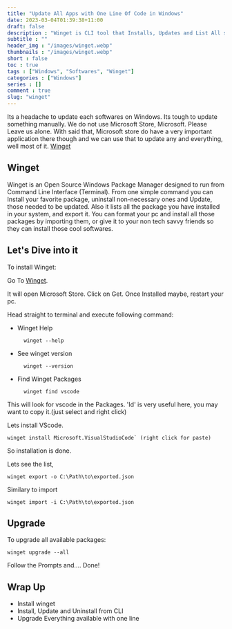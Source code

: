 ```yaml
---
title: "Update All Apps with One Line Of Code in Windows"
date: 2023-03-04T01:39:38+11:00
draft: false
description : "Winget is CLI tool that Installs, Updates and List All softwares on your windows machine, similar to apt-get, brew, pacman, nix, etc"
subtitle : ""
header_img : "/images/winget.webp"
thumbnails : "/images/winget.webp"
short : false
toc : true
tags : ["Windows", "Softwares", "Winget"]
categories : ["Windows"]
series : []
comment : true
slug: "winget"
---
```

 

Its a headache to update each softwares on Windows. Its tough to update something manually.
We do not use Microsoft Store, Microsoft. Please Leave us alone. With said that, Microsoft
store do have a very important application there though and we can use that to update any
and everything, well most of it.
[Winget](https://apps.microsoft.com/store/detail/app-installer/9NBLGGH4NNS1)

## Winget

Winget is an Open Source Windows Package Manager designed to run from Command Line Interface (Terminal). From one simple command you can Install your favorite package, uninstall non-necessary ones and Update, those needed to be updated. Also it lists all the package you have installed in your system, and export it. You can format your pc and install all those packages by importing them, or give it to your non tech savvy friends so they can install those cool softwares.

## Let's Dive into it

To install Winget:

Go To [Winget](https://apps.microsoft.com/store/detail/app-installer/9NBLGGH4NNS1).

It will open Microsoft Store. Click on Get.
Once Installed maybe, restart your pc.

Head straight to terminal and execute following command:

- Winget Help

        winget --help

- See winget version

        winget --version

- Find Winget Packages

        winget find vscode

This will look for vscode in the Packages.
'Id' is very useful here, you may want to copy it.(just select and right click)

Lets install VScode.

    winget install Microsoft.VisualStudioCode` (right click for paste)

So installation is done.

Lets see the list,

    winget export -o C:\Path\to\exported.json

Similary to import

    winget import -i C:\Path\to\exported.json

## Upgrade

To upgrade all available packages:

    winget upgrade --all

Follow the Prompts and....
Done!

## Wrap Up

- Install winget
- Install, Update and Uninstall from CLI
- Upgrade Everything available with one line